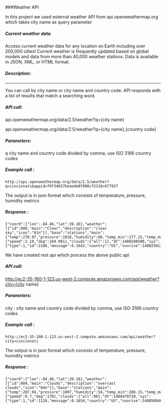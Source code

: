 
###Weather API


In this project we used external weather API from api.openweathermap.org which takes city name as query parameter

##### Current weather data

Access current weather data for any location on Earth including over 200,000 cities! Current weather is frequently updated based on global models and data from more than 40,000 weather stations. Data is available in JSON, XML, or HTML format.

##### Description:  
------

You can call by city name or city name and country code. API responds with a list of results that match a searching word.

##### API call:   

api.openweathermap.org/data/2.5/weather?q={city name}

api.openweathermap.org/data/2.5/weather?q={city name},{country code}

##### Parameters:   

q city name and country code divided by comma, use ISO 3166 country codes


##### Example call : #####

```API
http://api.openweathermap.org/data/2.5/weather?q=cincinnati&appid=f0f34657beaede0f908cf2218c677927
```
The output is in json format which consists of temperature, pressure, humidity metrics
##### Response : #####
```Result
{"coord":{"lon":-84.46,"lat":39.16},"weather":[{"id":800,"main":"Clear","description":"clear sky","icon":"01n"}],"base":"stations","main":{"temp":278.97,"pressure":1018,"humidity":60,"temp_min":277.15,"temp_max":280.15},"visibility":16093,"wind":{"speed":2.19,"deg":169.001},"clouds":{"all":1},"dt":1480288500,"sys":{"type":1,"id":2186,"message":0.1643,"country":"US","sunrise":1480250139,"sunset":1480284968},"id":4508722,"name":"Cincinnati","cod":200}
```

We have created rest api which process the above public api

##### API call:   
http://ec2-35-160-1-123.us-west-2.compute.amazonaws.com/api/weather?city={city name}

##### Parameters:   

city : city name and country code divided by comma, use ISO 3166 country codes

##### Example call : #####
```API
http://ec2-35-160-1-123.us-west-2.compute.amazonaws.com/api/weather?city=cincinnati
```
The output is in json format which consists of temperature, pressure, humidity metrics
##### Response : #####
```Result
{"coord":{"lon":-84.46,"lat":39.16},"weather":[{"id":804,"main":"Clouds","description":"overcast clouds","icon":"04n"}],"base":"stations","main":{"temp":287.94,"pressure":1007,"humidity":54,"temp_min":286.15,"temp_max":289.15},"visibility":16093,"wind":{"speed":6.7,"deg":170},"clouds":{"all":90},"dt":1480470720,"sys":{"type":1,"id":1128,"message":0.1654,"country":"US","sunrise":1480509466,"sunset":1480544134},"id":4508722,"name":"Cincinnati","cod":200}
```

